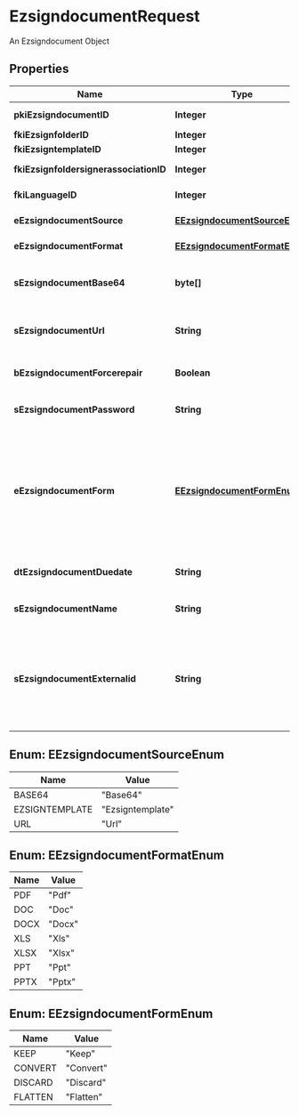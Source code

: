 

# EzsigndocumentRequest

An Ezsigndocument Object

## Properties

| Name | Type | Description | Notes |
|------------ | ------------- | ------------- | -------------|
|**pkiEzsigndocumentID** | **Integer** | The unique ID of the Ezsigndocument |  [optional] |
|**fkiEzsignfolderID** | **Integer** | The unique ID of the Ezsignfolder |  |
|**fkiEzsigntemplateID** | **Integer** | The unique ID of the Ezsigntemplate |  [optional] |
|**fkiEzsignfoldersignerassociationID** | **Integer** | The unique ID of the Ezsignfoldersignerassociation |  [optional] |
|**fkiLanguageID** | **Integer** | The unique ID of the Language.  Valid values:  |Value|Description| |-|-| |1|French| |2|English| |  |
|**eEzsigndocumentSource** | [**EEzsigndocumentSourceEnum**](#EEzsigndocumentSourceEnum) | Indicates where to look for the document binary content. |  |
|**eEzsigndocumentFormat** | [**EEzsigndocumentFormatEnum**](#EEzsigndocumentFormatEnum) | Indicates the format of the document. |  [optional] |
|**sEzsigndocumentBase64** | **byte[]** | The Base64 encoded binary content of the document.  This field is Required when eEzsigndocumentSource &#x3D; Base64. |  [optional] |
|**sEzsigndocumentUrl** | **String** | The url where the document content resides.  This field is Required when eEzsigndocumentSource &#x3D; Url. |  [optional] |
|**bEzsigndocumentForcerepair** | **Boolean** | Try to repair the document or flatten it if it cannot be used for electronic signature.  |  [optional] |
|**sEzsigndocumentPassword** | **String** | If the source document is password protected, the password to open/modify it. |  [optional] |
|**eEzsigndocumentForm** | [**EEzsigndocumentFormEnum**](#EEzsigndocumentFormEnum) | If the document contains an existing PDF form this property must be set.  **Keep** leaves the form as-is in the document.  **Convert** removes the form and convert all the existing fields to Ezsignformfieldgroups and assign them to the specified **fkiEzsignfoldersignerassociationID**  **Discard** removes the form from the document.  **Flatten** prints the form values in the document. |  [optional] |
|**dtEzsigndocumentDuedate** | **String** | The maximum date and time at which the Ezsigndocument can be signed. |  |
|**sEzsigndocumentName** | **String** | The name of the document that will be presented to Ezsignfoldersignerassociations |  |
|**sEzsigndocumentExternalid** | **String** | This field can be used to store an External ID from the client&#39;s system.  Anything can be stored in this field, it will never be evaluated by the eZmax system and will be returned AS-IS.  To store multiple values, consider using a JSON formatted structure, a URL encoded string, a CSV or any other custom format.  |  [optional] |



## Enum: EEzsigndocumentSourceEnum

| Name | Value |
|---- | -----|
| BASE64 | &quot;Base64&quot; |
| EZSIGNTEMPLATE | &quot;Ezsigntemplate&quot; |
| URL | &quot;Url&quot; |



## Enum: EEzsigndocumentFormatEnum

| Name | Value |
|---- | -----|
| PDF | &quot;Pdf&quot; |
| DOC | &quot;Doc&quot; |
| DOCX | &quot;Docx&quot; |
| XLS | &quot;Xls&quot; |
| XLSX | &quot;Xlsx&quot; |
| PPT | &quot;Ppt&quot; |
| PPTX | &quot;Pptx&quot; |



## Enum: EEzsigndocumentFormEnum

| Name | Value |
|---- | -----|
| KEEP | &quot;Keep&quot; |
| CONVERT | &quot;Convert&quot; |
| DISCARD | &quot;Discard&quot; |
| FLATTEN | &quot;Flatten&quot; |



